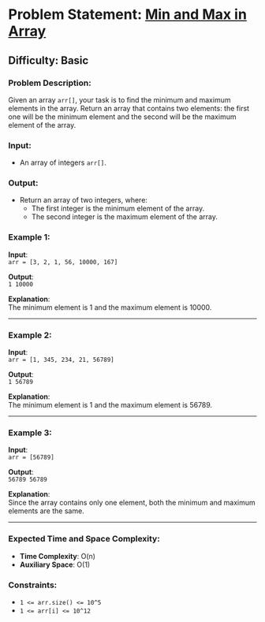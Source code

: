 # Problem Statement: [Min and Max in Array](https://www.geeksforgeeks.org/problems/find-minimum-and-maximum-element-in-an-array4428/1?itm_source=geeksforgeeks&itm_medium=article&itm_campaign=practice_card)

## Difficulty: Basic

### Problem Description:

Given an array `arr[]`, your task is to find the minimum and maximum elements in the array. Return an array that contains two elements: the first one will be the minimum element and the second will be the maximum element of the array.

### Input:

- An array of integers `arr[]`.

### Output:

- Return an array of two integers, where:
  - The first integer is the minimum element of the array.
  - The second integer is the maximum element of the array.

### Example 1:

**Input**:  
`arr = [3, 2, 1, 56, 10000, 167]`

**Output**:  
`1 10000`

**Explanation**:  
The minimum element is 1 and the maximum element is 10000.

---

### Example 2:

**Input**:  
`arr = [1, 345, 234, 21, 56789]`

**Output**:  
`1 56789`

**Explanation**:  
The minimum element is 1 and the maximum element is 56789.

---

### Example 3:

**Input**:  
`arr = [56789]`

**Output**:  
`56789 56789`

**Explanation**:  
Since the array contains only one element, both the minimum and maximum elements are the same.

---

### Expected Time and Space Complexity:

- **Time Complexity**: O(n)
- **Auxiliary Space**: O(1)

### Constraints:

- `1 <= arr.size() <= 10^5`
- `1 <= arr[i] <= 10^12`
